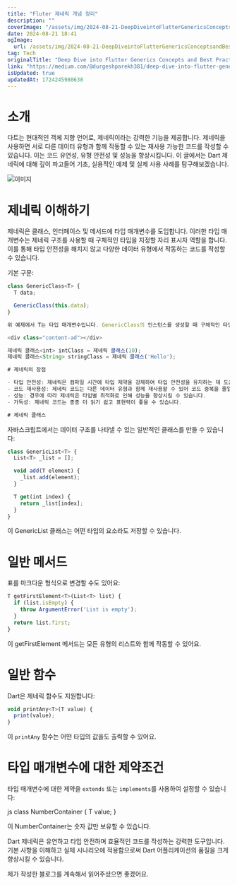 ```yaml
---
title: "Fluter 제네릭 개념 정리"
description: ""
coverImage: "/assets/img/2024-08-21-DeepDiveintoFlutterGenericsConceptsandBestPractices_0.png"
date: 2024-08-21 18:41
ogImage: 
  url: /assets/img/2024-08-21-DeepDiveintoFlutterGenericsConceptsandBestPractices_0.png
tag: Tech
originalTitle: "Deep Dive into Flutter Generics Concepts and Best Practices"
link: "https://medium.com/@durgeshparekh381/deep-dive-into-flutter-generics-concepts-and-best-practices-5de9b6b664bc"
isUpdated: true
updatedAt: 1724245980638
---
```



# 소개

다트는 현대적인 객체 지향 언어로, 제네릭이라는 강력한 기능을 제공합니다. 제네릭을 사용하면 서로 다른 데이터 유형과 함께 작동할 수 있는 재사용 가능한 코드를 작성할 수 있습니다. 이는 코드 유연성, 유형 안전성 및 성능을 향상시킵니다. 이 글에서는 Dart 제네릭에 대해 깊이 파고들어 기초, 실용적인 예제 및 실제 사용 사례를 탐구해보겠습니다.

![이미지](/assets/img/2024-08-21-DeepDiveintoFlutterGenericsConceptsandBestPractices_0.png)

# 제네릭 이해하기

<div class="content-ad"></div>

제네릭은 클래스, 인터페이스 및 메서드에 타입 매개변수를 도입합니다. 이러한 타입 매개변수는 제네릭 구조를 사용할 때 구체적인 타입을 지정할 자리 표시자 역할을 합니다. 이를 통해 타입 안전성을 해치지 않고 다양한 데이터 유형에서 작동하는 코드를 작성할 수 있습니다.

기본 구문:

```js
class GenericClass<T> {
  T data;

  GenericClass(this.data);
}

위 예제에서 T는 타입 매개변수입니다. GenericClass의 인스턴스를 생성할 때 구체적인 타입을 지정합니다.

<div class="content-ad"></div>

제네릭 클래스<int> intClass = 제네릭 클래스(10);
제네릭 클래스<String> stringClass = 제네릭 클래스('Hello');

# 제네릭의 장점

- 타입 안전성: 제네릭은 컴파일 시간에 타입 제약을 강제하여 타입 안전성을 유지하는 데 도움이 됩니다.
- 코드 재사용성: 제네릭 코드는 다른 데이터 유형과 함께 재사용할 수 있어 코드 중복을 줄일 수 있습니다.
- 성능: 경우에 따라 제네릭은 타입별 최적화로 인해 성능을 향상시킬 수 있습니다.
- 가독성: 제네릭 코드는 종종 더 읽기 쉽고 표현력이 좋을 수 있습니다.

# 제네릭 클래스
```  

<div class="content-ad"></div>

자바스크립트에서는 데이터 구조를 나타낼 수 있는 일반적인 클래스를 만들 수 있습니다:

```js
class GenericList<T> {
  List<T> _list = [];

  void add(T element) {
    _list.add(element);
  }

  T get(int index) {
    return _list[index];
  }
}
```

이 GenericList 클래스는 어떤 타입의 요소라도 저장할 수 있습니다.

# 일반 메서드

<div class="content-ad"></div>

표를 마크다운 형식으로 변경할 수도 있어요:

```js
T getFirstElement<T>(List<T> list) {
  if (list.isEmpty) {
    throw ArgumentError('List is empty');
  }
  return list.first;
}
```

이 getFirstElement 메서드는 모든 유형의 리스트와 함께 작동할 수 있어요.

# 일반 함수

<div class="content-ad"></div>

Dart은 제네릭 함수도 지원합니다:

```js
void printAny<T>(T value) {
  print(value);
}
```

이 `printAny` 함수는 어떤 타입의 값을도 출력할 수 있어요.

# 타입 매개변수에 대한 제약조건

<div class="content-ad"></div>

타입 매개변수에 대한 제약을 `extends` 또는 `implements`를 사용하여 설정할 수 있습니다:

 js
class NumberContainer<T extends num> {
  T value;
}
 

이 NumberContainer는 숫자 값만 보유할 수 있습니다.

Dart 제네릭은 유연하고 타입 안전하며 효율적인 코드를 작성하는 강력한 도구입니다. 기본 사항을 이해하고 실제 시나리오에 적용함으로써 Dart 어플리케이션의 품질을 크게 향상시킬 수 있습니다.

<div class="content-ad"></div>

제가 작성한 블로그를 계속해서 읽어주셨으면 좋겠어요.